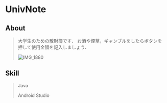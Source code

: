 # UnivNote

## About
> 大学生のための散財簿です．
> お酒や煙草，ギャンブルをしたらボタンを押して使用金額を記入しましょう．
>
> ![IMG_1880](/Users/murohisashimasakado/apps/AndroidStudio/UnivNote/readme.assets/IMG_1880-3726035.PNG)



## Skill
> Java
>
> Android Studio

